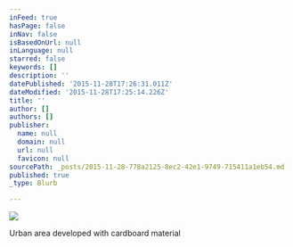 ```yaml
---
inFeed: true
hasPage: false
inNav: false
isBasedOnUrl: null
inLanguage: null
starred: false
keywords: []
description: ''
datePublished: '2015-11-28T17:26:31.011Z'
dateModified: '2015-11-28T17:25:14.226Z'
title: ''
author: []
authors: []
publisher:
  name: null
  domain: null
  url: null
  favicon: null
sourcePath: _posts/2015-11-28-778a2125-8ec2-42e1-9749-715411a1eb54.md
published: true
_type: Blurb

---
```

![](https://the-grid-user-content.s3-us-west-2.amazonaws.com/bd8bd484-870c-41fe-bb8c-4015a365ab4a.jpg)

Urban area developed with cardboard material